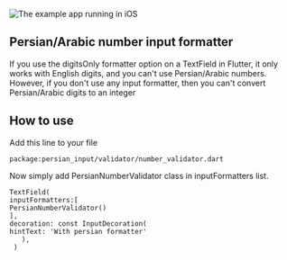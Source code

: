 <!--
This README describes the package. If you publish this package to pub.dev,
this README's contents appear on the landing page for your package.

For information about how to write a good package README, see the guide for
[writing package pages](https://dart.dev/guides/libraries/writing-package-pages).

For general information about developing packages, see the Dart guide for
[creating packages](https://dart.dev/guides/libraries/create-library-packages)
and the Flutter guide for
[developing packages and plugins](https://flutter.dev/developing-packages).
-->




![The example app running in iOS](https://imageupload.io/ib/pdXHWxruw2c5zx2_1694364682.gif)

## Persian/Arabic number input formatter

If you use the digitsOnly formatter option on a TextField in Flutter, it only works with English digits, and you can't use Persian/Arabic numbers.
However, if you don't use any input formatter, then you can't convert Persian/Arabic digits to an integer


## How to use

Add this line to your file
````
package:persian_input/validator/number_validator.dart
````


Now simply add PersianNumberValidator class in inputFormatters list.

````
TextField(
inputFormatters:[
PersianNumberValidator()
],
decoration: const InputDecoration(
hintText: 'With persian formatter'
   ),
 )
````
